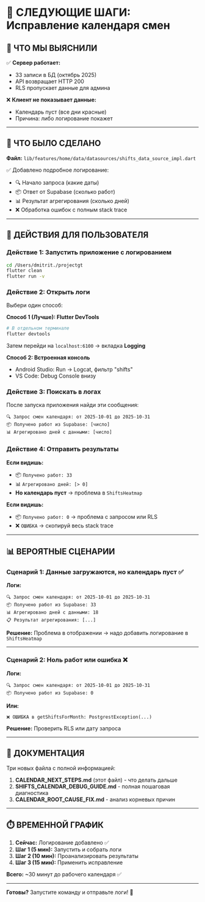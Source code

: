 # 🚀 СЛЕДУЮЩИЕ ШАГИ: Исправление календаря смен

## 📌 ЧТО МЫ ВЫЯСНИЛИ

✅ **Сервер работает:**
- 33 записи в БД (октябрь 2025)
- API возвращает HTTP 200
- RLS пропускает данные для админа

❌ **Клиент не показывает данные:**
- Календарь пуст (все дни красные)
- Причина: либо логирование покажет

---

## 🔧 ЧТО БЫЛО СДЕЛАНО

**Файл:** `lib/features/home/data/datasources/shifts_data_source_impl.dart`

✅ Добавлено подробное логирование:
- 🔍 Начало запроса (какие даты)
- 📦 Ответ от Supabase (сколько работ)
- 📊 Результат агрегирования (сколько дней)
- ❌ Обработка ошибок с полным stack trace

---

## 🎯 ДЕЙСТВИЯ ДЛЯ ПОЛЬЗОВАТЕЛЯ

### Действие 1: Запустить приложение с логированием

```bash
cd /Users/dmitrit./projectgt
flutter clean
flutter run -v
```

### Действие 2: Открыть логи

Выбери один способ:

**Способ 1 (Лучше): Flutter DevTools**
```bash
# В отдельном терминале
flutter devtools
```
Затем перейди на `localhost:6100` → вкладка **Logging**

**Способ 2: Встроенная консоль**
- Android Studio: Run → Logcat, фильтр "shifts"
- VS Code: Debug Console внизу

### Действие 3: Поискать в логах

После запуска приложения найди эти сообщения:
```
🔍 Запрос смен календаря: от 2025-10-01 до 2025-10-31
📦 Получено работ из Supabase: [число]
📊 Агрегировано дней с данными: [число]
```

### Действие 4: Отправить результаты

**Если видишь:**
- 📦 `Получено работ: 33`
- 📊 `Агрегировано дней: [> 0]`
- **Но календарь пуст** → проблема в `ShiftsHeatmap`

**Если видишь:**
- 📦 `Получено работ: 0` → проблема с запросом или RLS
- ❌ `ОШИБКА` → скопируй весь stack trace

---

## 📊 ВЕРОЯТНЫЕ СЦЕНАРИИ

### Сценарий 1: Данные загружаются, но календарь пуст ✅

**Логи:**
```
🔍 Запрос смен календаря: от 2025-10-01 до 2025-10-31
📦 Получено работ из Supabase: 33
📊 Агрегировано дней с данными: 18
📋 Результат агрегирования: [...]
```

**Решение:** Проблема в отображении → надо добавить логирование в `ShiftsHeatmap`

---

### Сценарий 2: Ноль работ или ошибка ❌

**Логи:**
```
🔍 Запрос смен календаря: от 2025-10-01 до 2025-10-31
📦 Получено работ из Supabase: 0
```

**Или:**
```
❌ ОШИБКА в getShiftsForMonth: PostgrestException(...)
```

**Решение:** Проверить RLS или дату запроса

---

## 📝 ДОКУМЕНТАЦИЯ

Три новых файла с полной информацией:

1. **CALENDAR_NEXT_STEPS.md** (этот файл) - что делать дальше
2. **SHIFTS_CALENDAR_DEBUG_GUIDE.md** - полная пошаговая диагностика
3. **CALENDAR_ROOT_CAUSE_FIX.md** - анализ корневых причин

---

## ⏱️ ВРЕМЕННОЙ ГРАФИК

1. **Сейчас:** Логирование добавлено ✅
2. **Шаг 1 (5 мин):** Запустить и собрать логи
3. **Шаг 2 (10 мин):** Проанализировать результаты
4. **Шаг 3 (15 мин):** Применить исправление

**Всего:** ~30 минут до рабочего календаря ✅

---

**Готовы?** Запустите команду и отправьте логи! 🚀
